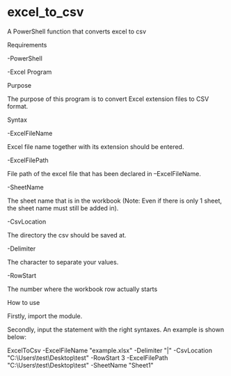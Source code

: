 # excel_to_csv
A PowerShell function that converts excel to csv

Requirements

-PowerShell

-Excel Program

Purpose

The purpose of this program is to convert Excel extension files to CSV format.

Syntax

-ExcelFileName

Excel file name together with its extension should be entered.

-ExcelFilePath

File path of the excel file that has been declared in –ExcelFileName.

-SheetName

The sheet name that is in the workbook (Note: Even if there is only 1 sheet, the sheet name must still be added in).

-CsvLocation

The directory the csv should be saved at.

-Delimiter

The character to separate your values.

-RowStart

The number where the workbook row actually starts

How to use

Firstly, import the module.

Secondly, input the statement with the right syntaxes. An example is shown below:

ExcelToCsv -ExcelFileName "example.xlsx" -Delimiter "|" -CsvLocation "C:\Users\test\Desktop\test\" -RowStart 3 -ExcelFilePath "C:\Users\test\Desktop\test\" -SheetName "Sheet1"

